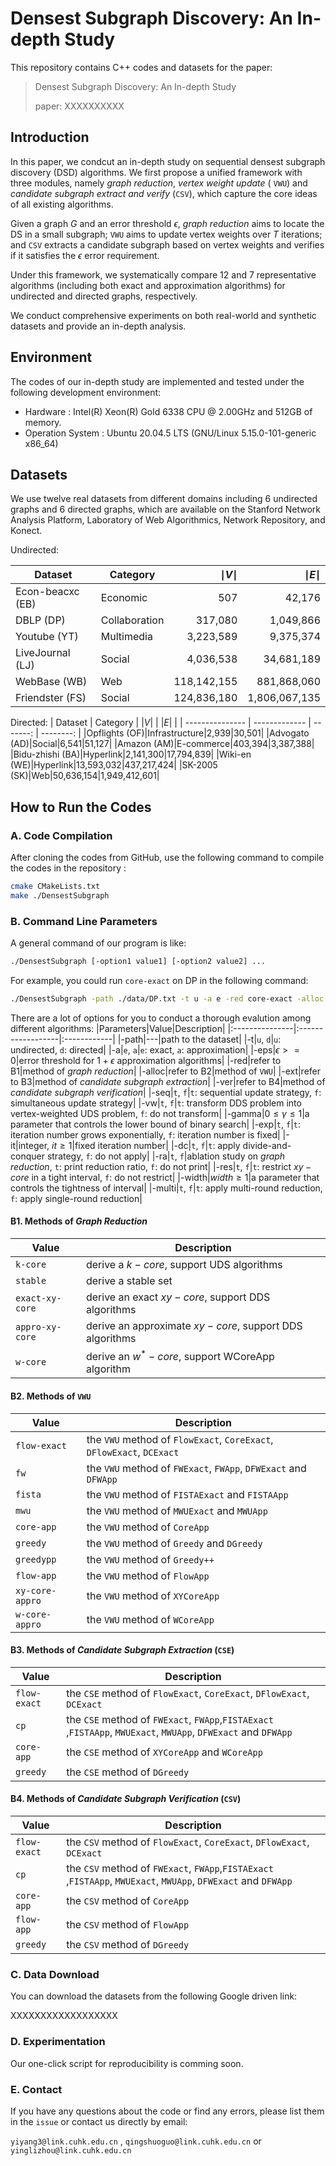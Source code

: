 # Densest Subgraph Discovery: An In-depth Study

This repository contains C++ codes and datasets for the paper:

> Densest Subgraph Discovery: An In-depth Study
>
> paper: XXXXXXXXXX

## Introduction

In this paper, we condcut an in-depth study on sequential densest subgraph discovery (DSD) algorithms. We first propose a unified framework with three modules, namely *graph reduction*, *vertex weight update* ( `VWU`) and *candidate subgraph extract and verify* (`CSV`), which capture the core ideas of all existing algorithms.

Given a graph $G$ and an error threshold $\epsilon$, *graph reduction* aims to locate the DS in a small subgraph;  `VWU` aims to update vertex weights over $T$ iterations; and  `CSV` extracts a candidate subgraph based on vertex weights and verifies if it satisfies the $\epsilon$ error requirement. 

Under this framework, we systematically compare 12 and 7 representative algorithms (including both exact and approximation algorithms) for undirected and directed graphs, respectively.

We conduct comprehensive experiments on both real-world and synthetic datasets and provide an in-depth analysis.

## Environment

The codes of our in-depth study are implemented and tested under the following development environment:

- Hardware : Intel(R) Xeon(R) Gold 6338 CPU @ 2.00GHz and 512GB of memory.
- Operation System : Ubuntu 20.04.5 LTS (GNU/Linux 5.15.0-101-generic x86_64)

## Datasets

We use twelve real datasets from different domains including 6 undirected graphs and 6 directed graphs, which are available on the Stanford Network Analysis Platform, Laboratory of Web Algorithmics, Network Repository, and Konect.

Undirected:

| Dataset         | Category      | $\mid V \mid$   | $\mid E \mid$     |
| --------------- | ------------- | -------: | --------: |
| Econ-beacxc (EB) | Economic      | 507     | 42,176    |
| DBLP (DP)       | Collaboration | 317,080 | 1,049,866 |
| Youtube (YT)    | Multimedia | 3,223,589 | 9,375,374 |
|LiveJournal (LJ)|Social|4,036,538|34,681,189|
|WebBase (WB)|Web|118,142,155|881,868,060|
|Friendster (FS)|Social|124,836,180|1,806,067,135|

Directed:
| Dataset         | Category      | $|V|$   | $|E|$     |
| --------------- | ------------- | -------: | --------: |
|Opflights (OF)|Infrastructure|2,939|30,501|
|Advogato (AD)|Social|6,541|51,127|
|Amazon (AM)|E-commerce|403,394|3,387,388|
|Bidu-zhishi (BA)|Hyperlink|2,141,300|17,794,839|
|Wiki-en (WE)|Hyperlink|13,593,032|437,217,424|
|SK-2005 (SK)|Web|50,636,154|1,949,412,601|


## How to Run the Codes

### A. Code Compilation

After cloning the codes from GitHub, use the following command to compile the codes in the repository :

```sh
cmake CMakeLists.txt
make ./DensestSubgraph
```

### B. Command Line Parameters
A general command of our program is like:
```sh
./DensestSubgraph [-option1 value1] [-option2 value2] ...
```
For example, you could run `core-exact` on DP in the following command:
```sh
./DensestSubgraph -path ./data/DP.txt -t u -a e -red core-exact -alloc flow-exact -ext flow-exact -ver flow-exact
```
There are a lot of options for you to conduct a thorough evalution among different algorithms:
|Parameters|Value|Description|
|:---------------|:------------------|:------------|
|-path|---|path to the dataset|
|-t|`u`, `d`|`u`: undirected, `d`: directed|
|-a|`e`, `a`|`e`: exact, `a`: approximation|
|-eps|$\epsilon>=0$|error threshold for $1+\epsilon$ approximation algorithms|
|-red|refer to B1|method of *graph reduction*|
|-alloc|refer to B2|method of `VWU`|
|-ext|refer to B3|method of *candidate subgraph extraction*|
|-ver|refer to B4|method of *candidate subgraph verification*|
|-seq|`t`, `f`|`t`: sequential update strategy, `f`:  simultaneous update strategy|
|-vw|`t`, `f`|`t`: transform DDS problem into vertex-weighted UDS problem, `f`: do not transform|
|-gamma|$0\le \gamma \le 1$|a parameter that controls the lower bound of binary search|
|-exp|`t`, `f`|`t`: iteration number grows exponentially, `f`: iteration number is fixed|
|-it|integer, $it \ge 1$|fixed iteration number|
|-dc|`t`, `f`|`t`: apply divide-and-conquer strategy, `f`: do not apply|
|-ra|`t`, `f`|ablation study on *graph reduction*, `t`: print reduction ratio, `f`: do not print|
|-res|`t`, `f`|`t`: restrict $xy-core$ in a tight interval, `f`: do not restrict|
|-width|$width\ge 1$|a parameter that controls the tightness of interval|
|-multi|`t`, `f`|`t`: apply multi-round reduction, `f`: apply single-round reduction|

#### B1. Methods of *Graph Reduction*
|Value|Description|
|--------|--------|
|`k-core`|derive a $k-core$, support UDS algorithms|
|`stable`|derive a stable set|
|`exact-xy-core`|derive an exact $xy-core$, support DDS algorithms|
|`appro-xy-core`|derive an approximate $xy-core$, support DDS algorithms|
|`w-core`|derive an $w^*-core$, support WCoreApp algorithm|

#### B2. Methods of `VWU`
|Value|Description|
|--------|--------|
|`flow-exact`|the `VWU` method of `FlowExact`, `CoreExact`, `DFlowExact`, `DCExact`|
|`fw`|the `VWU` method of `FWExact`, `FWApp`, `DFWExact` and `DFWApp`|
|`fista`|the `VWU` method of `FISTAExact` and `FISTAApp`|
|`mwu`|the `VWU` method of `MWUExact` and `MWUApp`|
|`core-app`|the `VWU` method of `CoreApp`|
|`greedy`|the `VWU` method of `Greedy` and `DGreedy`|
|`greedypp`|the `VWU` method of `Greedy++`|
|`flow-app`|the `VWU` method of `FlowApp`|
|`xy-core-appro`|the `VWU` method of `XYCoreApp`|
|`w-core-appro`|the `VWU` method of `WCoreApp`|

#### B3. Methods of *Candidate Subgraph Extraction* (`CSE`)
|Value|Description|
|--------|--------|
|`flow-exact`|the `CSE` method of `FlowExact`, `CoreExact`, `DFlowExact`, `DCExact`|
|`cp`|the `CSE` method of `FWExact`, `FWApp`,`FISTAExact` ,`FISTAApp`, `MWUExact`, `MWUApp`, `DFWExact` and `DFWApp`|
|`core-app`|the `CSE` method of `XYCoreApp` and `WCoreApp`|
|`greedy`|the `CSE` method of `DGreedy`|

#### B4. Methods of *Candidate Subgraph Verification* (`CSV`)
|Value|Description|
|-------------|--------|
|`flow-exact`|the `CSV` method of `FlowExact`, `CoreExact`, `DFlowExact`, `DCExact`|
|`cp`|the `CSV` method of `FWExact`, `FWApp`,`FISTAExact` ,`FISTAApp`, `MWUExact`, `MWUApp`, `DFWExact` and `DFWApp`|
|`core-app`|the `CSV` method of `CoreApp`|
|`flow-app`|the `CSV` method of `FlowApp`|
|`greedy`|the `CSV` method of `DGreedy`|


### C. Data Download

You can download the datasets from the following Google driven link:

XXXXXXXXXXXXXXXXXX

### D. Experimentation

Our one-click script for reproducibility is comming soon.

### E. Contact

If you have any questions about the code or find any errors, please list them in the `issue` or contact us directly by email:

`yiyang3@link.cuhk.edu.cn` , `qingshuoguo@link.cuhk.edu.cn` or `yinglizhou@link.cuhk.edu.cn`
